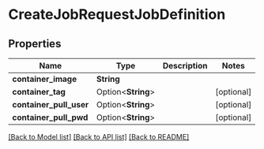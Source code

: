# CreateJobRequestJobDefinition

## Properties

Name | Type | Description | Notes
------------ | ------------- | ------------- | -------------
**container_image** | **String** |  | 
**container_tag** | Option<**String**> |  | [optional]
**container_pull_user** | Option<**String**> |  | [optional]
**container_pull_pwd** | Option<**String**> |  | [optional]

[[Back to Model list]](../README.md#documentation-for-models) [[Back to API list]](../README.md#documentation-for-api-endpoints) [[Back to README]](../README.md)


